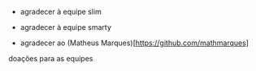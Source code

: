 - agradecer à equipe slim

- agradecer à equipe smarty

- agradecer ao (Matheus Marques)[https://github.com/mathmarques]


doações para as equipes